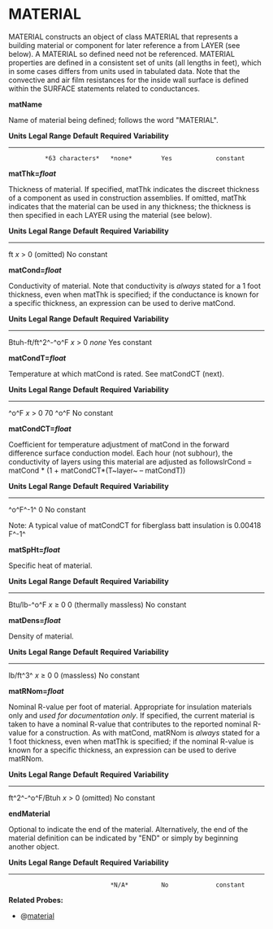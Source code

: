 # MATERIAL

MATERIAL constructs an object of class MATERIAL that represents a building material or component for later reference a from LAYER (see below). A MATERIAL so defined need not be referenced. MATERIAL properties are defined in a consistent set of units (all lengths in feet), which in some cases differs from units used in tabulated data. Note that the convective and air film resistances for the inside wall surface is defined within the SURFACE statements related to conductances.

**matName**

Name of material being defined; follows the word "MATERIAL".

  **Units**   **Legal Range**   **Default**   **Required**   **Variability**
  ----------- ----------------- ------------- -------------- -----------------
              *63 characters*   *none*        Yes            constant

**matThk=*float***

Thickness of material. If specified, matThk indicates the discreet thickness of a component as used in construction assemblies. If omitted, matThk indicates that the material can be used in any thickness; the thickness is then specified in each LAYER using the material (see below).

  **Units**   **Legal Range**   **Default**   **Required**   **Variability**
  ----------- ----------------- ------------- -------------- -----------------
  ft          *x* $>$ 0         (omitted)     No             constant

**matCond=*float***

Conductivity of material. Note that conductivity is *always* stated for a 1 foot thickness, even when matThk is specified; if the conductance is known for a specific thickness, an expression can be used to derive matCond.

  **Units**            **Legal Range**   **Default**   **Required**   **Variability**
  -------------------- ----------------- ------------- -------------- -----------------
  Btuh-ft/ft^2^-^o^F   *x* $>$ 0         *none*        Yes            constant

**matCondT=*float***

Temperature at which matCond is rated. See matCondCT (next).

  **Units**   **Legal Range**   **Default**   **Required**   **Variability**
  ----------- ----------------- ------------- -------------- -----------------
  ^o^F        *x* $>$ 0         70 ^o^F       No             constant

**matCondCT=*float***

Coefficient for temperature adjustment of matCond in the forward difference surface conduction model. Each hour (not subhour), the conductivity of layers using this material are adjusted as followslrCond = matCond \* (1 + matCondCT\*(T~layer~ – matCondT))

  **Units**   **Legal Range**   **Default**   **Required**   **Variability**
  ----------- ----------------- ------------- -------------- -----------------
  ^o^F^-1^                      0             No             constant

Note: A typical value of matCondCT for fiberglass batt insulation is 0.00418 F^-1^

**matSpHt=*float***

Specific heat of material.

  **Units**     **Legal Range**   **Default**              **Required**   **Variability**
  ------------- ----------------- ------------------------ -------------- -----------------
  Btu/lb-^o^F   *x* $\ge$ 0       0 (thermally massless)   No             constant

**matDens=*float***

Density of material.

  **Units**   **Legal Range**   **Default**    **Required**   **Variability**
  ----------- ----------------- -------------- -------------- -----------------
  lb/ft^3^    *x* $\ge$ 0       0 (massless)   No             constant

**matRNom=*float***

Nominal R-value per foot of material. Appropriate for insulation materials only and *used for documentation only*. If specified, the current material is taken to have a nominal R-value that contributes to the reported nominal R-value for a construction. As with matCond, matRNom is *always* stated for a 1 foot thickness, even when matThk is specified; if the nominal R-value is known for a specific thickness, an expression can be used to derive matRNom.

  **Units**         **Legal Range**   **Default**   **Required**   **Variability**
  ----------------- ----------------- ------------- -------------- -----------------
  ft^2^-^o^F/Btuh   *x* $>$ 0         (omitted)     No             constant

**endMaterial**

Optional to indicate the end of the material. Alternatively, the end of the material definition can be indicated by "END" or simply by beginning another object.

  **Units**   **Legal Range**   **Default**   **Required**   **Variability**
  ----------- ----------------- ------------- -------------- -----------------
                                *N/A*         No             constant

**Related Probes:**

- @[material](#p_material)
